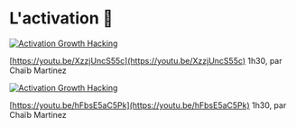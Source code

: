 # L'activation 🎯

[![Activation Growth Hacking](https://img.youtube.com/vi/XzzjUncS55c/0.jpg)](https://youtu.be/XzzjUncS55c)

[https://youtu.be/XzzjUncS55c](https://youtu.be/XzzjUncS55c) 1h30, par Chaïb Martinez

[![Activation Growth Hacking](https://img.youtube.com/vi/hFbsE5aC5Pk/0.jpg)](https://youtu.be/hFbsE5aC5Pk)

[https://youtu.be/hFbsE5aC5Pk](https://youtu.be/hFbsE5aC5Pk) 1h30, par Chaïb Martinez

